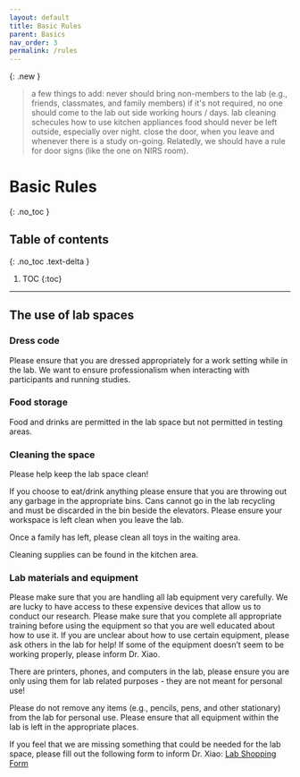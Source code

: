 ```yaml
---
layout: default
title: Basic Rules
parent: Basics
nav_order: 3
permalink: /rules
---
```

{: .new }
> a few things to add:
> never should bring non-members to the lab (e.g., friends, classmates, and family members)
> if it's not required, no one should come to the lab out side working hours / days.
> lab cleaning schecules
> how to use kitchen appliances
> food should never be left outside, especially over night.
> close the door, when you leave and whenever there is a study on-going. Relatedly, we should have a rule for door signs (like the one on NIRS room).

# Basic Rules
{: .no_toc }

## Table of contents
{: .no_toc .text-delta }

1. TOC
{:toc}

---

## The use of lab spaces
### Dress code
Please ensure that you are dressed appropriately for a work setting while in the lab. We want to ensure professionalism when interacting with participants and running studies. 

### Food storage
Food and drinks are permitted in the lab space but not permitted in testing areas.

### Cleaning the space
Please help keep the lab space clean!

If you choose to eat/drink anything please ensure that you are throwing out any garbage in the appropriate bins. Cans cannot go in the lab recycling and must be discarded in the bin beside the elevators. Please ensure your workspace is left clean when you leave the lab.

Once a family has left, please clean all toys in the waiting area. 

Cleaning supplies can be found in the kitchen area. 

### Lab materials and equipment

Please make sure that you are handling all lab equipment very carefully.
We are lucky to have access to these expensive devices that allow us to conduct our research. Please make sure that you complete all appropriate training before using the equipment so that you are well educated about how to use it. If you are unclear about how to use certain equipment, please ask others in the lab for help! If some of the equipment doesn’t seem to be working properly, please inform Dr. Xiao. 

There are printers, phones, and computers in the lab, please ensure you are only using them for lab related purposes - they are not meant for personal use! 

Please do not remove any items (e.g., pencils, pens, and other stationary) from the lab for personal use. Please ensure that all equipment within the lab is left in the appropriate places. 

If you feel that we are missing something that could be needed for the lab space, please fill out the following form to inform Dr. Xiao: [Lab Shopping Form](https://forms.office.com/pages/responsepage.aspx?id=B2M3RCm0rUKMJSjNSW9HcudkN_4lJH5IiXFmxJeXy5JUODkyNzFOMzZBOThKUFA5Ujk2MkNHWEQ4MS4u)



